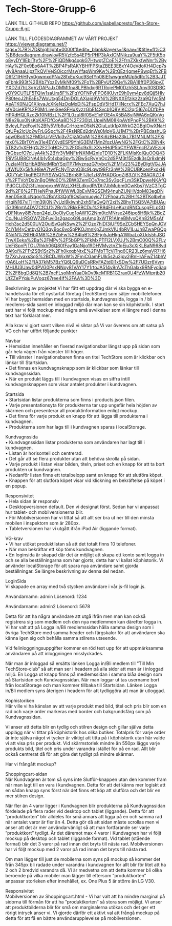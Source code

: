 # Tech-Store-Grupp-6
LÄNK TILL GIT-HUB REPO
https://github.com/isabellapresto/Tech-Store-Grupp-6.git

LÄNK TILL FLÖDESDIAGRAMMET AV VÅRT PROJEKT
https://viewer.diagrams.net/?tags=%7B%7D&highlight=0000ff&edit=_blank&layers=1&nav=1&title=fl%C3%B6desdiagram.drawio#R5Vzfc5s4EP5rPHP3kAxICMNjkza9uaY%2F5tK5po8yyDY1IEbITty%2F%2FiQDNkg4xgkG7HtwgtZCoE%2FfrnZXkkfwNnr%2ByHAy%2F0x9Eo6A4T%2BP4PsRAKYBHfFPStaZBEE3E8xY4OeVdoKH4Dcp7syly8AnaaUipzTkQVIVejSOiccrMswYfapWm9Kw%2BtQEz4gmePBwqEt%2FBD6fZ1IHjHfyv0gwmxdPNu28fxEuKuc9SefYp08lEfwwgreMUp5dRc%2B3JJTgFbhk993t%2BXb7YozEvMkNf09%2Fo1%2BPyUf29Qe%2BA18ff0P36ipvZYXDZd7hL3gVzDAPaJxOMMtfna8LPBhdxj6RTRojePM0Dzh5SLAnv30SDBCyOY9CUTLF5TQIw1saUra5F%2FqYOFNPyFPO6IKUvrE9h0ym4pv8dQjj5HlvP80teoJ2hEaEs7WoUtxg54DnjDOLAXjajd9WNi%2BNXXEfzikz2za9Q1Vc5MAeATK0NJQ1XIkvaJcXKeNzOqMxDj%2FspDdV5Hd17ilNcrx%2FEc7XuQ7hJafV0cieKR%2F0MrLiveiSeeSFHuXvzzGbEf4Svcb1Q8VIKCi2qr5I67gDDfbPeHPXdHQLRzc2k10NfBzL%2F1L0zuI8lf0SvE1xFOE4vX5BA8yjNWA6nQKvVgN8e2Ijux0NsKoKAFDfCoAa8D%2F230lzLUpeiNM08KpAVtlPngP%2BKK%2BvIcyLPzdFoyi%2Bfy5Vfb8uCrHozmO5kN2GiuLutk1pXWrkG2GBgIOwXNaHOtUPe2lcUc2wFrLGSpc%2F4RsNREd2dnWs0MpV6JJ1M7%2BrPBEdashUGspw0BoS%2FMDrUrVEVkj3v7CjzAOoMj%2BKi6zBHa23kL7B1MNLM%2FXjhtx0%2BrT0Yw31e4EYXydESP9YhIG3EM7Mn2fozUAwNG%2FGtC%2BN4k5T82v1yXFHg%2F2TgHCFZ%2FG5c9xSLXXvHHdP5bCYFW8FncRZaVEzioj7kGbscfO7cUyA4k%2BYr3VMNFtrNXNM2nIeTD1O%2FLKMIsKqIQuOOQ431RiV5UB8ClNA4lb1v5t4xbaGpv%2BwScRyVnOc2dSPM3t15Ezdk3sQr8xlmN7uzIaI41t1zHbABNotMRsYSqjTP7MvznszG7tvbq%2FM1v23%2ByDlgtVGJJAUfWfUXy5kfuH8eA7twfFcNyTnznO3Ic9Lqwt98Fz3nW%2BCUBKcenPxdxHjJGl7YaETkqPBGfPiYSWsQ%2Brh8IFTJte1zt8VHADGpgZjB3Zjl%2BAGRZD4s%2FTVoYDx2nBgOWg0D%2BW3ZemECe7mc3Sv3qcFLm3SKDpweNKAfQIPdOCLiDZt3fUnppgvxnWWzLXHELdkydRVDti7JbMubm0CwKbs7jVzC3TgC9d%2F6%2FTHeNPhaJPfWWWL0bEvMRGSEM94nuhZUNHVdpM83egDNAenD5e3LcNqqg%2BoV33Qgf9Os5xmuoyic7T2Fhoau%2BHl%2BTKoIbvhnrHqiN167viTjHm39j0Nl7yUzl9klwnh2xh5FaQyQjY2xj%2BhyTI5Q5VA7tBUAui5z39ImtA4DVZCfCU%2Bn%2BkkEBCDu%2B94EhLeKuzdRNCusogFILpGOvDFNtwy8I57qpn24pLOoOlyCug1oAW1G2Nm0tcMNrse246tpo5H6jk%2BcZCcJNuJrRSOW72bFuvi0s2gacoG9LqsAmq3xWTR1AIneBMyxQKn82M5sAfHch3sc2d500UV2OuiSvGaNSwv2%2FOzo7hlDI3iUF9SeZCbSHEYSpQnJOVZciYM4yCetbyQ1Q3qyBoc6vo5pPKOJmnKpZJmkVIU4bRV1LuJh8ZwaPGQpXNdN%2BfHbXM8%2BZbFw%2B4IqB%2BFjg5JqHkgA1WbaLoXUds5hJSGTrwXEeka%2Ba%2FMPy%2F5bGP%2FkMxPTFl2LVXUJ%2BmC00Q%2FLyUeFiSpnPjTOU7Ihkh06Q80fFay1GaNjjo19DHVMyztnZ1qEju3cXjKLBaN968vd3AKqi%2FFtZSBt1Sr2%2Fh0kxqbNtxE%2FMbTTcVjTnq6CR23Lz6msVR7H6fz7XnJvaxsSqS%2BCDJWjxW%2FmiCGamPUlk5s2u3jpv2jRnHrAFwZ14bhVr0A6LoH%2FIA37kM57BzYQ6LQ9uDCsRRyFAZtd0l1xSDw%2F7UDzr6VvmMHUU3Uaw0dPVG0PsxNNoy81VAY17Y1rtoJA514v9rA7cThGaIxx9RNFyc6aq2%2F8bgDd8Q%2B7ncFLsoMmYaaOkOv9kcM1RB1G2rax0U4FzWMtprjb20UtZZePYqiuPuVoqz67ree4If%2FAA%3D%3D

Beskrivning av projektet
Vi har fått ett uppdrag där vi ska bygga en e-handelssida för ett nystartat företag (TechStore) som säljer mobiltelefoner. 
Vi har byggt hemsidan med en startsida, kundvagnssida, logga in / bli medlems-sida samt en inloggad miljö där man kan se sin köphistorik.
I stort sett har vi följt mockup med några små avvikelser som vi längre ned i denna text har förklarat mer.

Alla krav vi gjort samt vilken nivå vi siktar på
Vi var överens om att satsa på VG och har utfört följande punkter

Navbar<br>
•	Hemsidan innehåller en fixerad navigationsbar längst upp på sidan som går hela vägen från vänster till höger.<br>
•	Till vänster i navigationsbaren finna en titel TechStore som är klickbar och länkar till Startsidan.<br>
•	Det finnas en kundvagnsknapp som är klickbar som länkar till kundvagnssidan.<br>
•	När en produkt läggs till i kundvagnen visas en siffra intill kundvagnsknappen som visar antalet produkter i kundvagnen.<br>

Startsida<br>
•	Startsidan listar produkterna som finns i products.json filen.<br>
•	Varje presentationsyta för produkterna tar upp ungefär hela höjden av skärmen och presenterar all produktinformation enligt mockup.<br>
•	Det finns för varje produkt en knapp för att lägga till produkterna i kundvagnen.<br>
•	Produkterna som har lags till i kundvagnen sparas i localStorage.<br>
 
Kundvagnssida<br>
•	Kundvagnssidan listar produkterna som användaren har lagt till i kundvagnen.<br>
•	Listan är horisontell och centrerad.<br>
•	Det går att se flera produkter utan att behöva skrolla på sidan.<br>
•	Varje produkt i listan visar bilden, titeln, priset och en knapp för att ta bort produkten ur kundvagnen.<br>
•	Nedanför listan finns ett totalbelopp samt en knapp för att slutföra köpet.<br>
•	Knappen för att slutföra köpet visar vid klickning en bekräftelse på köpet i en popup.<br>

Responsivitet<br>
•	Hela sidan är responsiv<br>
•	Desktopversionen default. Den vi designat först. Sedan har vi anpassat hur tablet- och mobilversionerna blir.<br>
•	För Mobilversionen har vi tittat så att allt ser bra ut ner till den minsta mobilen i inspektorn som är 280px.<br>
•	Tabletversionen har vi utgått ifrån iPad Air (liggande format).<br>

VG-krav<br>
•	Vi har utökat produktlistan så att det totalt finns 10 telefoner.<br>
•	När man bekräftar ett köp töms kundvagnen.<br>
•	En loginsida är skapad där det är möjligt att skapa ett konto samt logga in och se alla beställningarna som har gjorts, detta har vi kallat köphistorik. Vi använder localStorage för att spara nya användare samt gjorda beställningar. Se längre beskrivning av denna del nedan.<br>

LoginSida<br>
Vi skapade en array med två stycken användare i vår js-fil login.js.

Användarnamn: admin
Lösenord: 1234

Användarnamn: admin2
Lösenord: 5678

Detta för att ha några användare att utgå ifrån men man kan också registrera sig som medlem och den nya medlemmen kan därefter logga in.
Vi har valt att på Logga in/Bli medlemssidan hålla samma design som i övriga TechStore med samma header och färgskalor för att användaren ska känna igen sig och behålla samma stilrena utseende.

Vid felinloggningsuppgifter kommer en röd text upp för att uppmärksamma användaren på att inloggningen misslyckades.

När man är inloggad så ersätts länken Logga in/Bli medlem till ”Till Min TechStore-club” så att man ser i headern på alla sidor att man är i inloggad miljö. En Logga ut knapp finns på medlemssidan i samma blåa design som på Startsidan och Kundvagnssidan.
När man loggar ut tas username bort från localStorage och man kommer tillbaka till Startsidan. Länken Logga in/Bli medlem syns återigen i headern för att tydliggöra att man är utloggad.

Köphistoriken<br>
Här ville vi ha känslan av att varje produkt med bild, titel och pris blir som en rad och varje order markeras med border och bakgrundsfärg som på Kundvagnssidan.

Vi anser att detta blir en tydlig och stilren design och gillar själva detta upplägg när vi tittar på köphistorik hos olika butiker. Totalpris för varje order är inte själva något vi tycker är viktigt att titta på i köphistorik utan här valde vi att visa pris per produkt.
Vid skärmstorlek mindre än 550px läggs varje produkts bild, titel och pris under varandra istället för på en rad. Allt blir också centrerat då för att göra det tydligt på mindre skärmar.

Har vi frångått mockup?

Shoppingcart-sidan<br>
När Kundvagnen är tom så syns inte Slutför-knappen utan den kommer fram när man lagt till en vara i kundvagnen. Detta för att det känns mer logiskt att en sådan knapp syns först när det finns ett köp att slutföra och det blir en mer stilren design.

När fler än 4 varor ligger i Kundvagnen blir produkterna på Kundvagnssidan fördelade på flera rader vid desktop och tablet (liggande). Detta för att ”produktkorten” blir alldeles för små annars att ligga på en och samma rad när antalet varor är fler än 4. Detta gör då att sidan måste scrollas men vi anser att det är mer användarvänligt så att man fortfarande ser varje ”produktkort” tydligt.
Är det däremot max 4 varor i Kundvagnen har vi följt mockup på desktop och tablet (liggande format).
Vid tablet (stående format) blir det 3 varor på rad innan det bryts till nästa rad.
Mobilversionen har vi följt mockup med 2 varor på rad innan det bryts till nästa rad.

Om man lägger till just de mobilerna som syns på mockup så kommer det från 345px bli radade under varandra i kundvagnen för allt blir för litet att ha 2 och 2 bredvid varandra då.
Vi är medvetna om att detta kommer bli olika beroende på vilka mobiler man lägger till eftersom ”produktkorten” anpassar storleken efter innehållet, ex. One Plus 5 är större än LG V30.

Responsivitet<br>
Mobilversionen av Shoppingcart.html - Vi har valt att ha mindre marginal på sidorna till förmån för att ha ”produktkorten” så stora som möjligt. Vi anser att produktbilderna blir för små om marginalerna utökas och det ger ett rörigt intryck anser vi. Vi gjorde därför ett aktivt val att frångå mockup på detta för att få en bättre användarupplevelse på mobilversionen.
